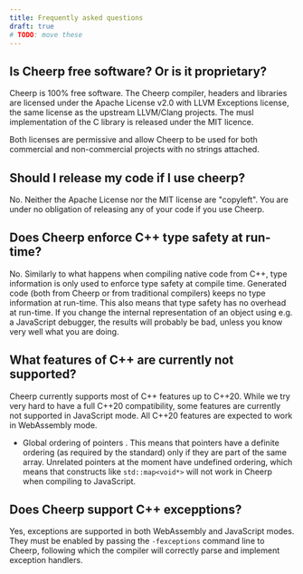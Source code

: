 ```yaml
---
title: Frequently asked questions
draft: true
# TODO: move these
---
```


## Is Cheerp free software? Or is it proprietary?

Cheerp is 100% free software. The Cheerp compiler, headers and libraries are licensed under the Apache License v2.0 with LLVM Exceptions license, the same license as the upstream LLVM/Clang projects. The musl implementation of the C library is released under the MIT licence.

Both licenses are permissive and allow Cheerp to be used for both commercial and non-commercial projects with no strings attached.

## Should I release my code if I use cheerp?

No. Neither the Apache License nor the MIT license are "copyleft". You are under no obligation of releasing any of your code if you use Cheerp.

## Does Cheerp enforce C++ type safety at run-time?

No. Similarly to what happens when compiling native code from C++, type information is only used to enforce type safety at compile time. Generated code (both from Cheerp or from traditional compilers) keeps no type information at run-time. This also means that type safety has no overhead at run-time. If you change the internal representation of an object using e.g. a JavaScript debugger, the results will probably be bad, unless you know very well what you are doing.

## What features of C++ are currently not supported?

Cheerp currently supports most of C++ features up to C++20. While we try very hard to have a full C++20 compatibility, some features are currently not supported in JavaScript mode. All C++20 features are expected to work in WebAssembly mode.

- Global ordering of pointers . This means that pointers have a definite ordering (as required by the standard) only if they are part of the same array. Unrelated pointers at the moment have undefined ordering, which means that constructs like `std::map<void*>` will not work in Cheerp when compiling to JavaScript.

## Does Cheerp support C++ excepptions?

Yes, exceptions are supported in both WebAssembly and JavaScript modes. They must be enabled by passing the `-fexceptions` command line to Cheerp, following which the compiler will correctly parse and implement exception handlers.
